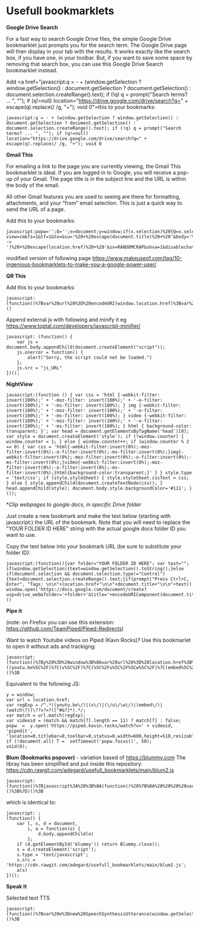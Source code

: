 # Usefull bookmarklets

**Google Drive Search**

For a fast way to search Google Drive files, the simple Google Drive bookmarklet just prompts you for the search term. The Google Drive page will then display in your tab with the results. It works exactly like the search box, if you have one, in your toolbar. But, if you want to save some space by removing that search box, you can use this Google Drive  Search bookmarklet instead.

Add <a href="javascript:q = - + (window.getSelection ? window.getSelection() : document.getSelection ? document.getSelection() : document.selection.createRange().text); if (!q) q = prompt("Search terms? ... ", ""); if (q!=null) location="https://drive.google.com/drive/search?q=" + escape(q).replace(/ /g, "+"); void 0">this<a> to your bookmarks:

```
javascript:q = - + (window.getSelection ? window.getSelection() : document.getSelection ? document.getSelection() : document.selection.createRange().text); if (!q) q = prompt("Search terms? ... ", ""); if (q!=null) location="https://drive.google.com/drive/search?q=" + escape(q).replace(/ /g, "+"); void 0

```

**Gmail This**

For emailing a link to the page you are currently viewing, the Gmail This bookmarklet is ideal. If you are logged in to Google, you will receive a pop-up of your Gmail. The page title is in the subject line and the URL is within the body of the email.

All other Gmail features you are used to seeing are there for formatting, attachments, and your “from” email selection. This is just a quick way to send the URL of a page.

Add this to your bookmarks:

```
javascript:popw='';Q='';x=document;y=window;if(x.selection)%20{Q=x.selection.createRange().text;}%20else%20if%20(y.getSelection)%20{Q=y.getSelection();}%20else%20if%20(x.getSelection)%20{Q=x.getSelection();}popw%20=%20y.open('https://mail.google.com/mail/?view=cm&fs=1&tf=1&to=&su='%20+%20escape(document.title)%20+%20'&body='%20+%20escape(Q)%20+%20escape('       ->     ')%20+%20escape(location.href)%20+%20'&zx=RANDOMCRAP&shva=1&disablechatbrowsercheck=1&ui=1','gmailForm','scrollbars=yes,width=680,height=510,top=175,left=75,status=no,resizable=yes');if%20(!document.all)%20T%20=%20setTimeout('popw.focus()',50);void(0);
```

modified version of following page
https://www.makeuseof.com/tag/10-ingenious-bookmarklets-to-make-you-a-google-power-user/


**QR This**

Add this to your bookmarks:
```
javascript:(function()%7Bvar%20url%20%3D%20encodeURI(window.location.href)%3Bvar%20GoogleQrUrl%20%3D%20%22https%3A%2F%2Fchart.googleapis.com%2Fchart%3Fcht%3Dqr%26chl%3D%22%20%2B%20url%20%2B%20%22%26chs%3D400x400%22%3Bwindow.open(GoogleQrUrl%2C%20'_blank')%7D)()
```

 Append external js with following and minify it eg https://www.toptal.com/developers/javascript-minifier/

```
javascript: (function() {
    var js = document.body.appendChild(document.createElement("script"));
    js.onerror = function() {
        alert("Sorry, the script could not be loaded.")
    };
    js.src = "js_URL"
})();
```
**NightView**


```
javascript:(function () { var css = 'html {-webkit-filter: invert(100%);' + '-moz-filter: invert(100%);' + '-o-filter: invert(100%);' + '-ms-filter: invert(100%); } img {-webkit-filter: invert(100%);' + '-moz-filter: invert(100%);' + '-o-filter: invert(100%);' + '-ms-filter: invert(100%); } video {-webkit-filter: invert(100%);' + '-moz-filter: invert(100%);' + '-o-filter: invert(100%);' + '-ms-filter: invert(100%); } html { background-color: transparent; }'; var head = document.getElementsByTagName('head')[0]; var style = document.createElement('style'); if (!window.counter) { window.counter = 1; } else { window.counter++; if (window.counter % 2 == 0) { var css = 'html{-webkit-filter:invert(0%);-moz-filter:invert(0%);-o-filter:invert(0%);-ms-filter:invert(0%);}img{-webkit-filter:invert(0%);-moz-filter:invert(0%);-o-filter:invert(0%);-ms-filter:invert(0%);}video{-webkit-filter:invert(0%);-moz-filter:invert(0%);-o-filter:invert(0%);-ms-filter:invert(0%);}html{background-color:transparent;}' } } style.type = 'text/css'; if (style.styleSheet) { style.styleSheet.cssText = css; } else { style.appendChild(document.createTextNode(css)); } head.appendChild(style); document.body.style.backgroundColor='#111'; }());
```

**Clip webpages to google docs, in specific Drive folder*


Just create a new bookmark and make the text below (starting with javascript:) the URL of the bookmark.  Note that you will need to replace the "YOUR FOLDER ID HERE" string with the actual google docs folder ID you want to use. 

Copy the text below into your bookmark URL (be sure to substitute your folder ID):

```
javascript:(function(){var folder="YOUR FOLDER ID HERE"; var text=""; if(window.getSelection){text=window.getSelection().toString();}else if(document.selection && document.selection.type!="Control"){text=document.selection.createRange().text;}if(prompt("Press Ctrl+C, Enter", "Tags: \n\n"+location.href+"\n\n"+document.title+"\n\n"+text)) window.open('https://docs.google.com/document/create?usp=drive_web&folder='+folder+'&title='+encodeURIComponent(document.title))})()
```


**Pipe it**
 
 (note: on Firefox you can use this extension: https://github.com/TeamPiped/Piped-Redirects)


Want to watch Youtube videos on Piped (Kavn Rocks)?
Use this bookmarlet to open it without ads and trackigng:

```
javascript:(function()%7By%20%3D%20window%3B%0Avar%20url%20%3D%20location.href%3B%0Avar%20regExp%20%3D%20%2F%5E.*((youtu.be%5C%2F)%7C(v%5C%2F)%7C(%5C%2Fu%5C%2F%5Cw%5C%2F)%7C(embed%5C%2F)%7C(watch%5C%3F))%5C%3F%3Fv%3F%3D%3F(%5B%5E%23%26%3F%5D*).*%2F%3B%0Avar%20match%20%3D%20url.match(regExp)%3B%0Avar%20videoid%20%3D%20(match%20%26%26%20match%5B7%5D.length%20%3D%3D%2011)%20%3F%20match%5B7%5D%20%3A%20false%3B%0Apopw%20%20%3D%20%20y.open('https%3A%2F%2Fpiped.kavin.rocks%2Fwatch%3Fv%3D'%20%2B%20videoid%2C%20'pipedit'%2C%20'location%3D0%2Ctitlebar%3D0%2Ctoolbar%3D0%2Cstatus%3D0%2Cwidth%3D680%2Cheight%3D510%2Cresizable%3D0%2Cscrollbars%3D0')%3B%0Aif%20(!document.all)%20T%20%3D%20%20setTimeout('popw.focus()'%2C%2050)%3B%0Avoid(0)%3B%7D)()%3B
```
Equivalent to the following JS:

```
y = window;
var url = location.href;
var regExp = /^.*((youtu.be\/)|(v\/)|(\/u\/\w\/)|(embed\/)|(watch\?))\??v?=?([^#&?]*).*/;
var match = url.match(regExp);
var videoid = (match && match[7].length == 11) ? match[7] : false;
popw  =  y.open('https://piped.kavin.rocks/watch?v=' + videoid, 'pipedit', 'location=0,titlebar=0,toolbar=0,status=0,width=680,height=510,resizable=0,scrollbars=0');
if (!document.all) T =  setTimeout('popw.focus()', 50);
void(0);

```

**Blum (Bookmarks popover)** - variation based of https://blummy.com
The libray has been simplified and put inside this repository: https://cdn.rawgit.com/adegard/usefull_bookmarklets/main/blum2.js

```
javascript:(function()%7Bjavascript%3A%20%3B%0A(function()%20%7B%0A%20%20%20%20var%20l%2C%20s%2C%20d%20%3D%20document%2C%0A%20%20%20%20%20%20%20%20i%2C%20a%20%3D%20function(o)%20%7B%0A%20%20%20%20%20%20%20%20%20%20%20%20d.body.appendChild(o)%0A%20%20%20%20%20%20%20%20%7D%3B%0A%20%20%20%20if%20(d.getElementById('blummy'))%20return%20Blummy.close()%3B%0A%20%20%20%20s%20%3D%20d.createElement('script')%3B%0A%20%20%20%20s.type%20%3D%20'text%2Fjavascript'%3B%0A%20%20%20%20s.src%20%3D%20'https%3A%2F%2Fcdn.rawgit.com%2Fadegard%2Fusefull_bookmarklets%2Fmain%2Fblum2.js'%3B%0A%20%20%20%20a(s)%0A%7D)()%3B%7D)()%3B
```
which is identical to:
```
javascript: ;
(function() {
    var l, s, d = document,
        i, a = function(o) {
            d.body.appendChild(o)
        };
    if (d.getElementById('blummy')) return Blummy.close();
    s = d.createElement('script');
    s.type = 'text/javascript';
    s.src = 'https://cdn.rawgit.com/adegard/usefull_bookmarklets/main/blum2.js';
    a(s)
})();
```

**Speak It**

Selected text TTS

```
javascript:(function()%7Bvar%20e%3Dnew%20SpeechSynthesisUtterance(window.getSelection())%3B%20speechSynthesis.speak(e)%3B%7D)()%3B
```
